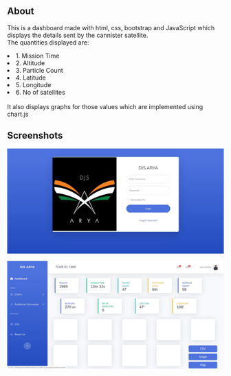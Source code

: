 ## About

This is a dashboard made with html, css, bootstrap and JavaScript which  displays the details sent by the cannister satellite. <br/>
The quantities displayed are: <br/>
<li>1. Mission Time</li>
<li>2. Altitude</li>
<li>3. Particle Count</li>
<li>4. Latitude</li>
<li>5. Longitude</li>
<li>6. No of satellites</li>
<br/>
It also displays graphs for those values which are implemented using chart.js

## Screenshots

![](https://github.com/jashmehta3300/Screenshots/blob/master/Arya_img/Login.JPG)

![](https://github.com/jashmehta3300/Screenshots/blob/master/Arya_img/Dashboard.JPG)
